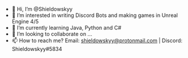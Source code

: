 - 👋 Hi, I’m @Shieldowskyy
- 👀 I’m interested in writing Discord Bots and making games in Unreal Engine 4/5
- 🌱 I’m currently learning Java, Python and C#
- 💞️ I’m looking to collaborate on ...
- 📫 How to reach me? Email: shieldowskyy@protonmail.com | Discord: Shieldowskyy#5834

<!---
Shieldowskyy/Shieldowskyy is a ✨ special ✨ repository because its `README.md` (this file) appears on your GitHub profile.
You can click the Preview link to take a look at your changes.
--->
